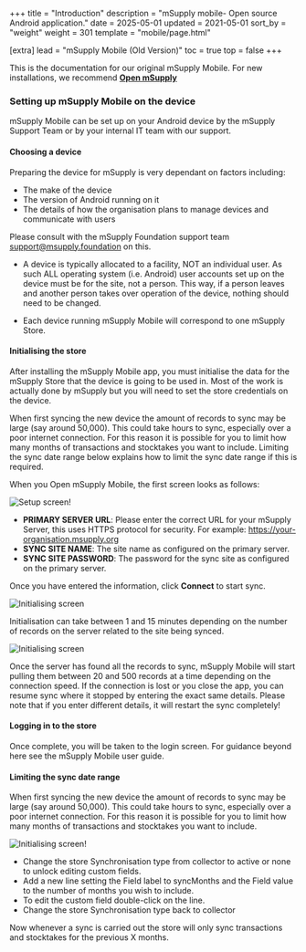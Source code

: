 +++
title = "Introduction"
description = "mSupply mobile- Open source Android application."
date = 2025-05-01
updated = 2021-05-01
sort_by = "weight"
weight = 301
template = "mobile/page.html"

[extra]
lead = "mSupply Mobile (Old Version)"
toc = true
top = false
+++

<div class="note">
	This is the documentation for our original mSupply Mobile. For new installations, we recommend <a href="/docs/introduction/introduction"><strong>Open mSupply</strong></a>
</div>

### Setting up mSupply Mobile on the device

mSupply Mobile can be set up on your Android device by the mSupply Support Team or by your internal IT team with our support.

#### Choosing a device

Preparing the device for mSupply is very dependant on factors including:

- The make of the device
- The version of Android running on it
- The details of how the organisation plans to manage devices and communicate with users

Please consult with the mSupply Foundation support team [support@msupply.foundation](mailto:support@msupply.foundation) on this.

<div class="note">

- A device is typically allocated to a facility, NOT an individual user. As such ALL operating system (i.e. Android) user accounts set up on the device must be for the site, not a person. This way, if a person leaves and another person takes over operation of the device, nothing should need to be changed.

- Each device running mSupply Mobile will correspond to one mSupply Store.
</div>

#### Initialising the store

After installing the mSupply Mobile app, you must initialise the data for the mSupply Store that the device is going to be used in. Most of the work is actually done by mSupply but you will need to set the store credentials on the device.

When first syncing the new device the amount of records to sync may be large (say around 50,000). This could take hours to sync, especially over a poor internet connection. For this reason it is possible for you to limit how many months of transactions and stocktakes you want to include. Limiting the sync date range below explains how to limit the sync date range if this is required.

When you Open mSupply Mobile, the first screen looks as follows:

![Setup screen!](/mobile/introduction/images/first_screen.jpg)

- **PRIMARY SERVER URL**: Please enter the correct URL for your mSupply Server, this uses HTTPS protocol for security. For example: https://your-organisation.msupply.org
- **SYNC SITE NAME**: The site name as configured on the primary server.
- **SYNC SITE PASSWORD**: The password for the sync site as configured on the primary server.

Once you have entered the information, click **Connect** to start sync.

![Initialising screen](/mobile/introduction/images/initialising.jpg)

Initialisation can take between 1 and 15 minutes depending on the number of records on the server related to the site being synced.

![Initialising screen](/mobile/introduction/images/pulling.jpg)

Once the server has found all the records to sync, mSupply Mobile will start pulling them between 20 and 500 records at a time depending on the connection speed. If the connection is lost or you close the app, you can resume sync where it stopped by entering the exact same details. Please note that if you enter different details, it will restart the sync completely!

#### Logging in to the store

Once complete, you will be taken to the login screen. For guidance beyond here see the mSupply Mobile user guide.

#### Limiting the sync date range

When first syncing the new device the amount of records to sync may be large (say around 50,000). This could take hours to sync, especially over a poor internet connection. For this reason it is possible for you to limit how many months of transactions and stocktakes you want to include.

![Initialising screen!](/mobile/introduction/images/msupply_sync_months.jpg)

- Change the store Synchronisation type from collector to active or none to unlock editing custom fields.
- Add a new line setting the Field label to syncMonths and the Field value to the number of months you wish to include.
- To edit the custom field double-click on the line.
- Change the store Synchronisation type back to collector

Now whenever a sync is carried out the store will only sync transactions and stocktakes for the previous X months.
